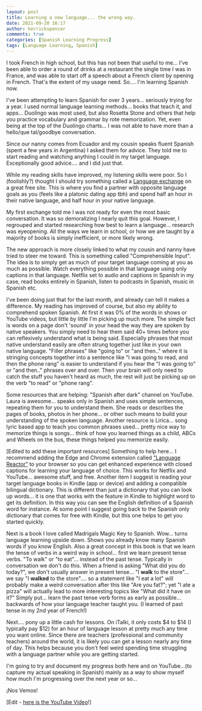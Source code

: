 ```yaml
---
layout: post
title: Learning a new language... the wrong way.
date: 2021-09-20 16:17
author: herrickspencer
comments: true
categories: [Spanish Learning Progress]
tags: [Language Learning, Spanish]
---
```

I took French in high school, but this has not been that useful to me... I've been able to order a round of drinks at a restaurant the single time I was in France, and was able to start off a speech about a French client by opening in French. That's the extent of my usage need. So.... I'm learning Spanish now.

I've been attempting to learn Spanish for over 3 years... seriously trying for a year. I used normal language learning methods... books that teach it, and apps... Duolingo was most used, but also Rosetta Stone and others that help you practice vocabulary and grammar by rote memorization. Yet, even being at the top of the Duolingo charts... I was not able to have more than a hello/que tal/goodbye conversation.

Since our nanny comes from Ecuador and my cousin speaks fluent Spanish (spent a few years in Argentina) I asked them for advice. They told me to start reading and watching anything I could in my target language. Exceptionally good advice.... and I did just that.

While my reading skills have improved, my listening skills were poor. So I (foolishly?) thought I should try something called a [Language exchange](http://language.exchange) on a great free site. This is where you find a partner with opposite language goals as you (feels like a platonic dating app tbh) and spend half an hour in their native language, and half hour in your native language.

My first exchange told me I was not ready for even the most basic conversation. It was so demoralizing I nearly quit this goal. However, I regrouped and started researching how best to learn a language... research was eyeopening. All the ways we learn in school, or how we are taught by a majority of books is simply inefficient, or more likely wrong.

The new approach is more closely linked to what my cousin and nanny have tried to steer me toward. This is something called "Comprehensible Input". The idea is to simply get as much of your target language coming at you as much as possible. Watch everything possible in that language using only captions in that language. Netflix set to audio and captions in Spanish in my case, read books entirely in Spanish, listen to podcasts in Spanish, music in Spanish etc.

I've been doing just that for the last month, and already can tell it makes a difference. My reading has improved of course, but also my ability to comprehend spoken Spanish. At first it was 0% of the words in shows or YouTube videos, but little by little I'm picking up much more. The simple fact is words on a page don't 'sound' in your head the way they are spoken by native speakers. You simply need to hear them said 40+ times before you can reflexively understand what is being said. Especially phrases that most native understand easily are often strung together just like in your own native language. "Filler phrases" like "going to" or "and then.." where it is stringing concepts together into a sentence like "I was going to read, and then the phone rang" is easier to understand if you hear the "I was going to" or "and then.." phrases over and over. Then your brain will only need to catch the stuff you haven't heard as much, the rest will just be picking up on the verb "to read" or "phone rang".

Some resources that are helping: "Spanish after dark" channel on YouTube. Laura is awesome... speaks only in Spanish and uses simple sentences, repeating them for you to understand them. She reads or describes the pages of books, photos in her phone... or other such means to build your understanding of the spoken language. Another resource is Lirica... song lyric based app to teach you common phrases used... pretty nice way to memorize things is songs... think of how you learned things as a child, ABCs and Wheels on the bus, these things helped you memorize easily.

[Edited to add these important resources] Something to help here... I recommend adding the Edge and Chrome extension called ["Language Reactor"](https://www.languagereactor.com/) to your browser so you can get enhanced experience with closed captions for learning your language of choice. This works for Netflix and YouTube... awesome stuff, and free. Another item I suggest is reading your target language books in Kindle (app or device) and adding a compatible bilingual dictionary. This is different than just a dictionary that you can look up words... it is one that works with the feature in Kindle to highlight word to get its definition. In this way you can see the English definition of a Spanish word for instance. At some point I suggest going back to the Spanish only dictionary that comes for free with Kindle, but this one helps to get you started quickly.

Next is a book I love called Madrigals Magic Key to Spanish. Wow... turns language learning upside down. Shows you already know many Spanish words if you know English. Also a great concept in this book is that we learn the tense of verbs in a weird way in school... first we learn present tense verbs. "To walk" or "to eat"... instead of the past tense. Typically in conversation we don't do this. When a friend is asking "What did you do today?", we don't usually answer in present tense... "I **walk** to the store"... we say "I **walked** to the store".... so a statement like "I eat a lot" will probably make a weird conversation after this like "Are you fat?"; yet "I ate a pizza" will actually lead to more interesting topics like "What did it have on it?" Simply put... learn the past tense verb forms as early as possible... backwards of how your language teacher taught you. (I learned of past tense in my 2nd year of French!)

Next.... pony up a little cash for lessons. On iTalki, it only costs $4 to $14 (I typically pay $12) for an hour of language lesson at pretty much any time you want online. Since there are teachers (professional and community teachers) around the world, it is likely you can get a lesson nearly any time of day. This helps because you don't feel weird spending time struggling with a language partner while you are getting started.

I'm going to try and document my progress both here and on YouTube...(to capture my actual speaking in Spanish) mainly as a way to show myself how much I'm progressing over the next year or so...

¡Nos Vemos!

[Edit - [here is the YouTube Video](https://youtu.be/IG1U_iQ6Nbc)!]
